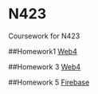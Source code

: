 # N423
Coursework for N423

##Homework1
[Web4](https://in-info-web4.informatics.iupui.edu/~smccalle/Homework1/)

##Homework 3
[Web4](https://in-info-web4.informatics.iupui.edu/~smccalle/N423homework3/)

##Homework 5
[Firebase](https://n423-data-slm.web.app/)
